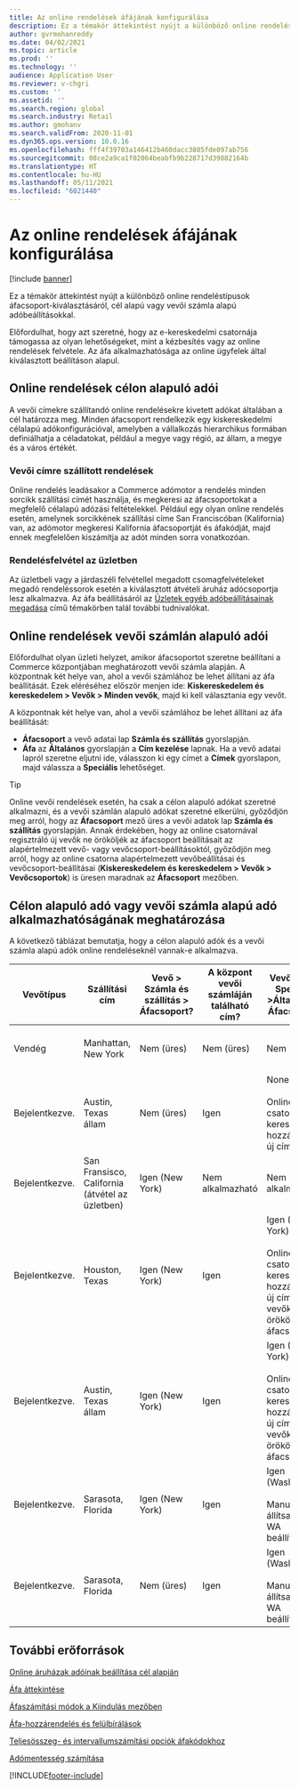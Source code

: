```yaml
---
title: Az online rendelések áfájának konfigurálása
description: Ez a témakör áttekintést nyújt a különböző online rendeléstípusok áfacsoportjának kiválasztásáról a Dynamics 365 Commerce alkalmazásban.
author: gvrmohanreddy
ms.date: 04/02/2021
ms.topic: article
ms.prod: ''
ms.technology: ''
audience: Application User
ms.reviewer: v-chgri
ms.custom: ''
ms.assetid: ''
ms.search.region: global
ms.search.industry: Retail
ms.author: gmohanv
ms.search.validFrom: 2020-11-01
ms.dyn365.ops.version: 10.0.16
ms.openlocfilehash: fff4f39703a146412b460dacc3805fde097ab756
ms.sourcegitcommit: 08ce2a9ca1f02064beabfb9b228717d39882164b
ms.translationtype: HT
ms.contentlocale: hu-HU
ms.lasthandoff: 05/11/2021
ms.locfileid: "6021440"
---
```

# <a name="configure-sales-tax-for-online-orders"></a>Az online rendelések áfájának konfigurálása

[!include [banner](includes/banner.md)]

Ez a témakör áttekintést nyújt a különböző online rendeléstípusok áfacsoport-kiválasztásáról, cél alapú vagy vevői számla alapú adóbeállításokkal. 

Előfordulhat, hogy azt szeretné, hogy az e-kereskedelmi csatornája támogassa az olyan lehetőségeket, mint a kézbesítés vagy az online rendelések felvétele. Az áfa alkalmazhatósága az online ügyfelek által kiválasztott beállításon alapul. 

## <a name="destination-based-taxes-for-online-orders"></a>Online rendelések célon alapuló adói

A vevői címekre szállítandó online rendelésekre kivetett adókat általában a cél határozza meg. Minden áfacsoport rendelkezik egy kiskereskedelmi célalapú adókonfigurációval, amelyben a vállalkozás hierarchikus formában definiálhatja a céladatokat, például a megye vagy régió, az állam, a megye és a város értékét.

### <a name="orders-delivered-to-customer-address"></a>Vevői címre szállított rendelések

Online rendelés leadásakor a Commerce adómotor a rendelés minden sorcikk szállítási címét használja, és megkeresi az áfacsoportokat a megfelelő célalapú adózási feltételekkel. Például egy olyan online rendelés esetén, amelynek sorcikkének szállítási címe San Franciscóban (Kalifornia) van, az adómotor megkeresi Kalifornia áfacsoportját és áfakódját, majd ennek megfelelően kiszámítja az adót minden sorra vonatkozóan.

### <a name="order-pick-up-in-store"></a>Rendelésfelvétel az üzletben

Az üzletbeli vagy a járdaszéli felvétellel megadott csomagfelvételeket megadó rendeléssorok esetén a kiválasztott átvételi áruház adócsoportja lesz alkalmazva. Az áfa beállításáról az [Üzletek egyéb adóbeállításainak megadása](/dynamicsax-2012/appuser-itpro/set-other-tax-options-for-stores) című témakörben talál további tudnivalókat.

## <a name="customer-account-based-taxes-for-online-orders"></a>Online rendelések vevői számlán alapuló adói

Előfordulhat olyan üzleti helyzet, amikor áfacsoportot szeretne beállítani a Commerce központjában meghatározott vevői számla alapján. A központnak két helye van, ahol a vevői számlához be lehet állítani az áfa beállítását. Ezek eléréséhez először menjen ide: **Kiskereskedelem és kereskedelem \> Vevők \> Minden vevők**, majd ki kell választania egy vevőt.

A központnak két helye van, ahol a vevői számlához be lehet állítani az áfa beállítását:

- **Áfacsoport** a vevő adatai lap **Számla és szállítás** gyorslapján. 
- **Áfa** az **Általános** gyorslapján a **Cím kezelése** lapnak. Ha a vevő adatai lapról szeretne eljutni ide, válasszon ki egy címet a **Címek** gyorslapon, majd válassza a **Speciális** lehetőséget.

> [!TIP]
> Online vevői rendelések esetén, ha csak a célon alapuló adókat szeretné alkalmazni, és a vevői számlán alapuló adókat szeretné elkerülni, győződjön meg arról, hogy az **Áfacsoport** mező üres a vevői adatok lap **Számla és szállítás** gyorslapján. Annak érdekében, hogy az online csatornával regisztráló új vevők ne örököljék az áfacsoport beállításait az alapértelmezett vevő- vagy vevőcsoport-beállításoktól, győződjön meg arról, hogy az online csatorna alapértelmezett vevőbeállításai és vevőcsoport-beállításai (**Kiskereskedelem és kereskedelem \> Vevők \> Vevőcsoportok**) is üresen maradnak az **Áfacsoport** mezőben.

## <a name="determine-destination-based-tax-or-customer-account-based-tax-applicability"></a>Célon alapuló adó vagy vevői számla alapú adó alkalmazhatóságának meghatározása 

A következő táblázat bemutatja, hogy a célon alapuló adók és a vevői számla alapú adók online rendeléseknél vannak-e alkalmazva. 

| Vevőtípus | Szállítási cím                   | Vevő > Számla és szállítás > Áfacsoport? | A központ vevői számláján található cím? | Vevői cím > Speciális >Általános > Áfacsoport?                                              | Áfacsoport alkalmazva      |
|---------------|------------------------------------|-----------------------------------------------------|-----------------------------------|--------------------------------------------------------------------------------------------------------|------------------------------|
| Vendég         | Manhattan, New York                      | Nem (üres)                                                | Nem (üres)                              | Nem (üres)                                                                                                   | New York (célon alapuló adók) |
| Bejelentkezve.     | Austin, Texas állam                          | Nem (üres)                                             | Igen                               | None<br/><br/>Online csatornán keresztül hozzáadott új cím.                                                            | Texas (célon alapuló adók) |
| Bejelentkezve.     | San Fransisco, California (átvétel az üzletben) | Igen (New York)                                            | Nem alkalmazható                              | Nem alkalmazható                                                                                                    | California (célon alapuló adók) |
| Bejelentkezve.     | Houston, Texas                         | Igen (New York)                                            | Igen                               | Igen (New York)<br/><br/>Online csatornán keresztül hozzáadott új cím és a vevőkódtól örökölt áfacsoport. | New York (vevői számla alapú adók)  |
| Bejelentkezve.     | Austin, Texas állam                          | Igen (New York)                                            | Igen                               | Igen (New York)<br/><br/>Online csatornán keresztül hozzáadott új cím és a vevőkódtól örökölt áfacsoport. | New York (vevői számla alapú adók)  |
| Bejelentkezve.     | Sarasota, Florida                       | Igen (New York)                                            | Igen                               | Igen (Washington)<br/><br/>Manuálisan állítsa át a WA beállításra.                                                                          | Washington (vevői számla alapú adók)  |
| Bejelentkezve.     | Sarasota, Florida                       | Nem (üres)                                                | Igen                               | Igen (Washington)<br/><br/>Manuálisan állítsa át a WA beállításra.                                                                          | Washington (vevői számla alapú adók)  |

## <a name="additional-resources"></a>További erőforrások

[Online áruházak adóinak beállítása cél alapján](/dynamicsax-2012/appuser-itpro/set-up-taxes-for-online-stores-based-on-destination)

[Áfa áttekintése](../finance/general-ledger/indirect-taxes-overview.md?toc=%2fdynamics365%2fcommerce%2ftoc.json) 

[Áfaszámítási módok a Kiindulás mezőben](../finance/general-ledger/sales-tax-calculation-methods-origin-field.md?toc=%2fdynamics365%2fcommerce%2ftoc.json) 

[Áfa-hozzárendelés és felülbírálások](../supply-chain/procurement/tasks/sales-tax-assignment-overrides.md?toc=%2fdynamics365%2fcommerce%2ftoc.json) 

[Teljesösszeg- és intervallumszámítási opciók áfakódokhoz](../finance/general-ledger/whole-amount-interval-options-sales-tax-codes.md?toc=%2fdynamics365%2fcommerce%2ftoc.json) 

[Adómentesség számítása](tax-exempt-price-inclusive.md) 



[!INCLUDE[footer-include](../includes/footer-banner.md)]